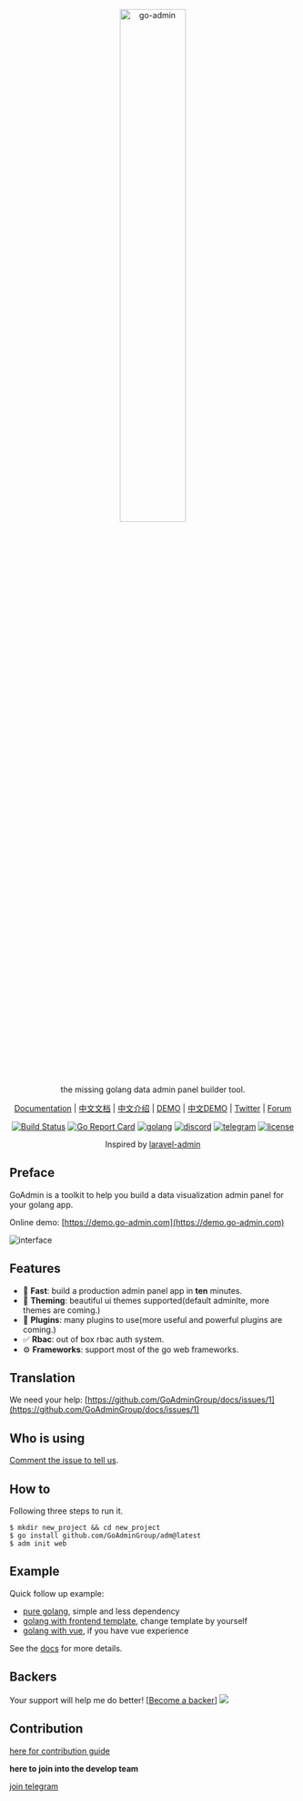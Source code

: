 <p align="center">
  <a href="https://github.com/GoAdminGroup/go-admin">
    <img width="48%" alt="go-admin" src="http://quick.go-admin.cn/official/assets/imgs/github_logo.png">
  </a>
</p>

<p align="center">
    the missing golang data admin panel builder tool.
</p>

<p align="center">
    <a href="https://book.go-admin.cn/en">Documentation</a> | 
	<a href="http://doc.go-admin.cn/zh/">中文文档</a> | 
    <a href="./README_CN.md">中文介绍</a> |
    <a href="https://demo.go-admin.com">DEMO</a> |
    <a href="https://demo.go-admin.cn">中文DEMO</a> |
    <a href="https://twitter.com/cg3365688034">Twitter</a> |
    <a href="http://discuss.go-admin.com">Forum</a>
</p>

<p align="center">
  <a href="http://drone.go-admin.com/GoAdminGroup/go-admin"><img alt="Build Status" src="http://drone.go-admin.com/api/badges/GoAdminGroup/go-admin/status.svg?ref=refs/heads/master"></a>
  <a href="https://goreportcard.com/report/github.com/GoAdminGroup/go-admin"><img alt="Go Report Card" src="https://goreportcard.com/badge/github.com/GoAdminGroup/go-admin"></a>
  <a href="https://goreportcard.com/report/github.com/GoAdminGroup/go-admin"><img alt="golang" src="https://img.shields.io/badge/awesome-golang-blue.svg"></a>
  <a href="https://discord.gg/usAaEpCP"><img alt="discord" src="https://img.shields.io/badge/chat%20on-Discord-blue.svg"></a>
  <a href="https://t.me/joinchat/NlyH6Bch2QARZkArithKvg" rel="nofollow"><img alt="telegram" src="https://img.shields.io/badge/chat%20on-telegram-blue" style="max-width:100%;"></a>  
  <a href="https://raw.githubusercontent.com/GoAdminGroup/go-admin/master/LICENSE" rel="nofollow"><img src="https://img.shields.io/badge/license-Apache2.0-blue.svg" alt="license" data-canonical-src="https://img.shields.io/badge/license-Apache2.0-blue.svg" style="max-width:100%;"></a>
</p> 

<p align="center">
    Inspired by <a href="https://github.com/z-song/laravel-admin" target="_blank">laravel-admin</a>
</p>

## Preface

GoAdmin is a toolkit to help you build a data visualization admin panel for your golang app.

Online demo: [https://demo.go-admin.com](https://demo.go-admin.com)

![interface](http://file.go-admin.cn/introduction/interface_en_3.png)

## Features

- 🚀 **Fast**: build a production admin panel app in **ten** minutes.
- 🎨 **Theming**: beautiful ui themes supported(default adminlte, more themes are coming.)
- 🔢 **Plugins**: many plugins to use(more useful and powerful plugins are coming.)
- ✅ **Rbac**: out of box rbac auth system.
- ⚙️ **Frameworks**: support most of the go web frameworks.

## Translation
We need your help: [https://github.com/GoAdminGroup/docs/issues/1](https://github.com/GoAdminGroup/docs/issues/1)

## Who is using

[Comment the issue to tell us](https://github.com/GoAdminGroup/go-admin/issues/71).

## How to

Following three steps to run it.

```shell
$ mkdir new_project && cd new_project
$ go install github.com/GoAdminGroup/adm@latest
$ adm init web
```

## Example

Quick follow up example: 

- [pure golang](https://github.com/GoAdminGroup/example), simple and less dependency
- [golang with frontend template](https://github.com/GoAdminGroup/example_with_frontend), change template by yourself
- [golang with vue](https://github.com/GoAdminGroup/example_with_vue), if you have vue experience

See the [docs](https://book.go-admin.cn) for more details.

## Backers

 Your support will help me do better! [[Become a backer](https://opencollective.com/go-admin#backer)]
 <a href="https://opencollective.com/go-admin#backers" target="_blank"><img src="https://opencollective.com/go-admin/backers.svg?width=890"></a>

## Contribution

[here for contribution guide](CONTRIBUTING.md)

<strong>here to join into the develop team</strong>

[join telegram](https://t.me/joinchat/NlyH6Bch2QARZkArithKvg)
